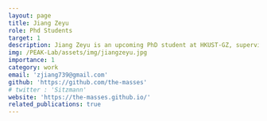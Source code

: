 ```yaml
---
layout: page
title: Jiang Zeyu
role: Phd Students
target: 1
description: Jiang Zeyu is an upcoming PhD student at HKUST-GZ, supervised by Prof. Changhao Chen. Previously, he obtained his master’s degree from the School of Electrical and Electronic Engineering, NTU, supervised by Prof. Lihua Xie. Piror to that, he received his bachelor’s degree from the School of Automation at BIT. His research interests focus on embodied perception based on visual SLAM. He is interested in robotics and committed to joining the development of embodied AI into the physical world.
img: /PEAK-Lab/assets/img/jiangzeyu.jpg
importance: 1
category: work
email: 'zjiang739@gmail.com'
github: 'https://github.com/the-masses'
# twitter : 'Sitzmann'
website: 'https://the-masses.github.io/'
related_publications: true
---
```


